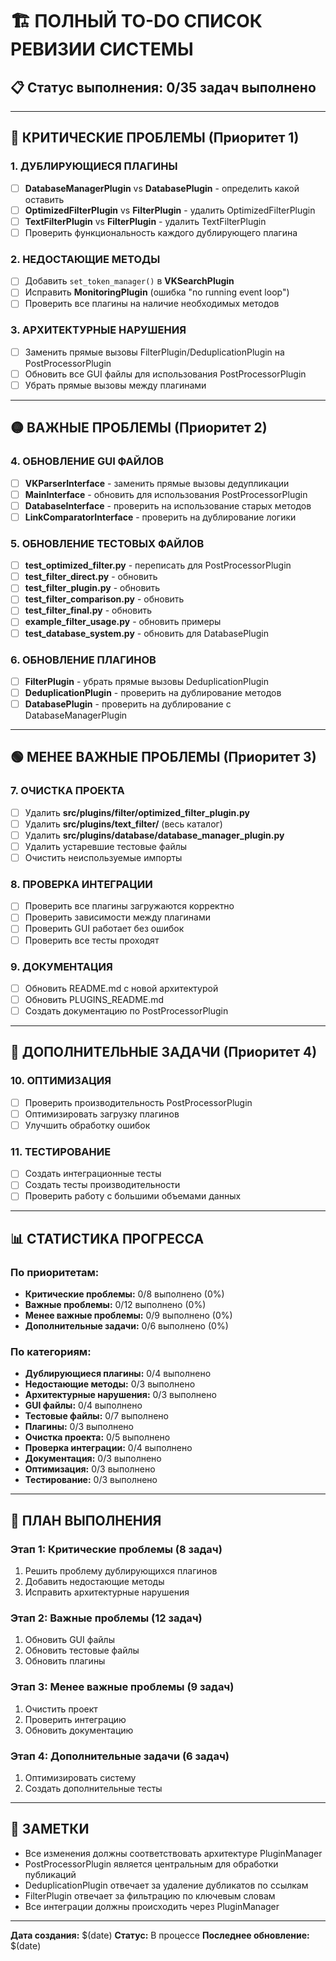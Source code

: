 # 🏗️ ПОЛНЫЙ TO-DO СПИСОК РЕВИЗИИ СИСТЕМЫ

## 📋 Статус выполнения: 0/35 задач выполнено

---

## 🔴 КРИТИЧЕСКИЕ ПРОБЛЕМЫ (Приоритет 1)

### 1. ДУБЛИРУЮЩИЕСЯ ПЛАГИНЫ
- [ ] **DatabaseManagerPlugin** vs **DatabasePlugin** - определить какой оставить
- [ ] **OptimizedFilterPlugin** vs **FilterPlugin** - удалить OptimizedFilterPlugin
- [ ] **TextFilterPlugin** vs **FilterPlugin** - удалить TextFilterPlugin
- [ ] Проверить функциональность каждого дублирующего плагина

### 2. НЕДОСТАЮЩИЕ МЕТОДЫ
- [ ] Добавить `set_token_manager()` в **VKSearchPlugin**
- [ ] Исправить **MonitoringPlugin** (ошибка "no running event loop")
- [ ] Проверить все плагины на наличие необходимых методов

### 3. АРХИТЕКТУРНЫЕ НАРУШЕНИЯ
- [ ] Заменить прямые вызовы FilterPlugin/DeduplicationPlugin на PostProcessorPlugin
- [ ] Обновить все GUI файлы для использования PostProcessorPlugin
- [ ] Убрать прямые вызовы между плагинами

---

## 🟡 ВАЖНЫЕ ПРОБЛЕМЫ (Приоритет 2)

### 4. ОБНОВЛЕНИЕ GUI ФАЙЛОВ
- [ ] **VKParserInterface** - заменить прямые вызовы дедупликации
- [ ] **MainInterface** - обновить для использования PostProcessorPlugin
- [ ] **DatabaseInterface** - проверить на использование старых методов
- [ ] **LinkComparatorInterface** - проверить на дублирование логики

### 5. ОБНОВЛЕНИЕ ТЕСТОВЫХ ФАЙЛОВ
- [ ] **test_optimized_filter.py** - переписать для PostProcessorPlugin
- [ ] **test_filter_direct.py** - обновить
- [ ] **test_filter_plugin.py** - обновить
- [ ] **test_filter_comparison.py** - обновить
- [ ] **test_filter_final.py** - обновить
- [ ] **example_filter_usage.py** - обновить примеры
- [ ] **test_database_system.py** - обновить для DatabasePlugin

### 6. ОБНОВЛЕНИЕ ПЛАГИНОВ
- [ ] **FilterPlugin** - убрать прямые вызовы DeduplicationPlugin
- [ ] **DeduplicationPlugin** - проверить на дублирование методов
- [ ] **DatabasePlugin** - проверить на дублирование с DatabaseManagerPlugin

---

## 🟢 МЕНЕЕ ВАЖНЫЕ ПРОБЛЕМЫ (Приоритет 3)

### 7. ОЧИСТКА ПРОЕКТА
- [ ] Удалить **src/plugins/filter/optimized_filter_plugin.py**
- [ ] Удалить **src/plugins/text_filter/** (весь каталог)
- [ ] Удалить **src/plugins/database/database_manager_plugin.py**
- [ ] Удалить устаревшие тестовые файлы
- [ ] Очистить неиспользуемые импорты

### 8. ПРОВЕРКА ИНТЕГРАЦИИ
- [ ] Проверить все плагины загружаются корректно
- [ ] Проверить зависимости между плагинами
- [ ] Проверить GUI работает без ошибок
- [ ] Проверить все тесты проходят

### 9. ДОКУМЕНТАЦИЯ
- [ ] Обновить README.md с новой архитектурой
- [ ] Обновить PLUGINS_README.md
- [ ] Создать документацию по PostProcessorPlugin

---

## 🔵 ДОПОЛНИТЕЛЬНЫЕ ЗАДАЧИ (Приоритет 4)

### 10. ОПТИМИЗАЦИЯ
- [ ] Проверить производительность PostProcessorPlugin
- [ ] Оптимизировать загрузку плагинов
- [ ] Улучшить обработку ошибок

### 11. ТЕСТИРОВАНИЕ
- [ ] Создать интеграционные тесты
- [ ] Создать тесты производительности
- [ ] Проверить работу с большими объемами данных

---

## 📊 СТАТИСТИКА ПРОГРЕССА

### По приоритетам:
- **Критические проблемы:** 0/8 выполнено (0%)
- **Важные проблемы:** 0/12 выполнено (0%)
- **Менее важные проблемы:** 0/9 выполнено (0%)
- **Дополнительные задачи:** 0/6 выполнено (0%)

### По категориям:
- **Дублирующиеся плагины:** 0/4 выполнено
- **Недостающие методы:** 0/3 выполнено
- **Архитектурные нарушения:** 0/3 выполнено
- **GUI файлы:** 0/4 выполнено
- **Тестовые файлы:** 0/7 выполнено
- **Плагины:** 0/3 выполнено
- **Очистка проекта:** 0/5 выполнено
- **Проверка интеграции:** 0/4 выполнено
- **Документация:** 0/3 выполнено
- **Оптимизация:** 0/3 выполнено
- **Тестирование:** 0/3 выполнено

---

## 🎯 ПЛАН ВЫПОЛНЕНИЯ

### Этап 1: Критические проблемы (8 задач)
1. Решить проблему дублирующихся плагинов
2. Добавить недостающие методы
3. Исправить архитектурные нарушения

### Этап 2: Важные проблемы (12 задач)
1. Обновить GUI файлы
2. Обновить тестовые файлы
3. Обновить плагины

### Этап 3: Менее важные проблемы (9 задач)
1. Очистить проект
2. Проверить интеграцию
3. Обновить документацию

### Этап 4: Дополнительные задачи (6 задач)
1. Оптимизировать систему
2. Создать дополнительные тесты

---

## 📝 ЗАМЕТКИ

- Все изменения должны соответствовать архитектуре PluginManager
- PostProcessorPlugin является центральным для обработки публикаций
- DeduplicationPlugin отвечает за удаление дубликатов по ссылкам
- FilterPlugin отвечает за фильтрацию по ключевым словам
- Все интеграции должны происходить через PluginManager

---

**Дата создания:** $(date)
**Статус:** В процессе
**Последнее обновление:** $(date) 